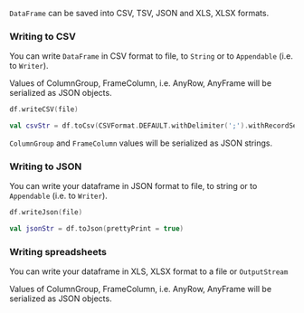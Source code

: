 [//]: # (title: Write)
<!---IMPORT org.jetbrains.kotlinx.dataframe.samples.api.Write-->

`DataFrame` can be saved into CSV, TSV, JSON and XLS, XLSX formats.

### Writing to CSV

You can write `DataFrame` in CSV format to file, to `String` or to `Appendable`
(i.e. to `Writer`).

Values of ColumnGroup, FrameColumn, i.e. AnyRow, AnyFrame will be serialized as JSON objects. 

<!---FUN writeCsv-->

```kotlin
df.writeCSV(file)
```

<!---END-->

<!---FUN writeCsvStr-->

```kotlin
val csvStr = df.toCsv(CSVFormat.DEFAULT.withDelimiter(';').withRecordSeparator(System.lineSeparator()))
```

<!---END-->

`ColumnGroup` and `FrameColumn` values will be serialized as JSON strings.

### Writing to JSON

You can write your dataframe in JSON format to file, to string or to `Appendable`
(i.e. to `Writer`).

<!---FUN writeJson-->

```kotlin
df.writeJson(file)
```

<!---END-->

<!---FUN writeJsonStr-->

```kotlin
val jsonStr = df.toJson(prettyPrint = true)
```

<!---END-->

### Writing spreadsheets

You can write your dataframe in XLS, XLSX format to a file or `OutputStream`

Values of ColumnGroup, FrameColumn, i.e. AnyRow, AnyFrame will be serialized as JSON objects. 

